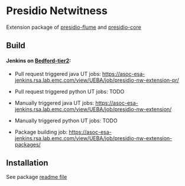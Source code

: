 # Presidio Netwitness

Extension package of [presidio-flume](https://github.rsa.lab.emc.com/asoc/presidio-flume) and [presidio-core](https://github.rsa.lab.emc.com/asoc/presidio-core)

## Build
#### Jenkins on [Bedford-tier2](https://rsabwlabauth.corp.emc.com:900/):

* Pull request triggered java UT jobs: https://asoc-esa-jenkins.rsa.lab.emc.com/view/UEBA/job/presidio-nw-extension-pr/

* Pull request triggered python UT jobs: TODO

* Manually triggered java UT jobs: https://asoc-esa-jenkins.rsa.lab.emc.com/view/UEBA/job/presidio-nw-extension/

* Manually triggered python UT jobs: TODO

* Package building job: https://asoc-esa-jenkins.rsa.lab.emc.com/view/UEBA/job/presidio-nw-extension-packages/

## Installation
See package [readme file](/package/README.md)
